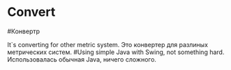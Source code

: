 # Convert
#Конвертр

It`s converting for other metric system. 
Это конвертер для разлиных метрических систем.
#Using simple Java with Swing, not something hard.
Использовалась обычная Java, ничего сложного.
